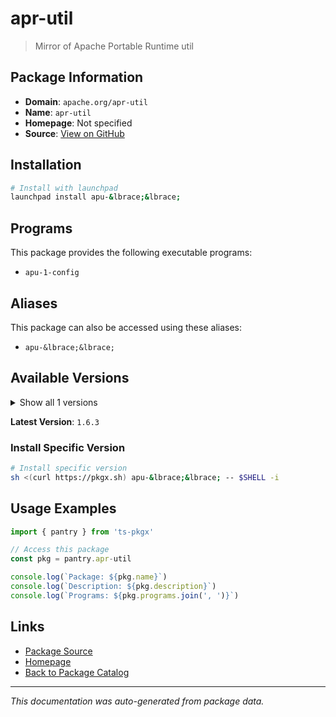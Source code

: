 # apr-util

> Mirror of Apache Portable Runtime util

## Package Information

- **Domain**: `apache.org/apr-util`
- **Name**: `apr-util`
- **Homepage**: Not specified
- **Source**: [View on GitHub](https://github.com/pkgxdev/pantry/tree/main/projects/apache.org/apr-util/package.yml)

## Installation

```bash
# Install with launchpad
launchpad install apu-&lbrace;&lbrace;
```

## Programs

This package provides the following executable programs:

- `apu-1-config`

## Aliases

This package can also be accessed using these aliases:

- `apu-&lbrace;&lbrace;`

## Available Versions

<details>
<summary>Show all 1 versions</summary>

- `1.6.3`

</details>

**Latest Version**: `1.6.3`

### Install Specific Version

```bash
# Install specific version
sh <(curl https://pkgx.sh) apu-&lbrace;&lbrace; -- $SHELL -i
```

## Usage Examples

```typescript
import { pantry } from 'ts-pkgx'

// Access this package
const pkg = pantry.apr-util

console.log(`Package: ${pkg.name}`)
console.log(`Description: ${pkg.description}`)
console.log(`Programs: ${pkg.programs.join(', ')}`)
```

## Links

- [Package Source](https://github.com/pkgxdev/pantry/tree/main/projects/apache.org/apr-util/package.yml)
- [Homepage](#)
- [Back to Package Catalog](../../../package-catalog.md)

---

*This documentation was auto-generated from package data.*
